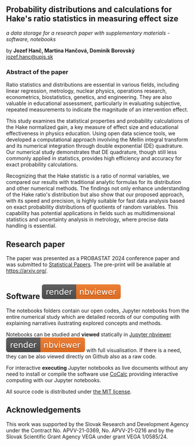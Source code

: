 ## Probability distributions and calculations for Hake's ratio statistics in measuring effect size
*a data storage for a research paper with supplementary materials - software, notebooks*

by **Jozef Hanč, Martina Hančová, Dominik Borovský**  
<jozef.hanc@upjs.sk>

### Abstract of the paper

Ratio statistics and distributions are essential in various fields, including linear regression, metrology, nuclear physics, operations research, econometrics, biostatistics, genetics, and engineering. They are also valuable in educational assessment, particularly in evaluating subjective, repeated measurements to indicate the magnitude of an intervention effect. 

This study examines the statistical properties and probability calculations of the Hake normalized gain, a key measure of effect size and educational effectiveness in physics education. Using open data science tools, we developed a computational approach involving the Mellin integral transform and its numerical integration through double exponential (DE) quadrature. Our numerical study demonstrates that DE quadrature, though still less commonly applied in statistics, provides high efficiency and accuracy for exact probability calculations. 

Recognizing that the Hake statistic is a ratio of normal variables, we compared our results with traditional analytic formulas for its distribution and other numerical methods. The findings not only enhance understanding of the Hake ratio's distribution but also show that our proposed approach, with its speed and precision, is highly suitable for fast data analysis based on exact probability distributions of quotients of random variables. This capability has potential applications in fields such as multidimensional statistics and uncertainty analysis in metrology, where precise data handling is essential.

## Research paper 

The paper was presented as a PROBASTAT 2024 conference paper and was submitted to [Statistical Papers](https://link.springer.com/journal/362). The pre-print will be available at <https://arxiv.org/>.

## Software [![render in nbviewer](figures/nbviewer_badge.svg)](https://nbviewer.org/github/JupyterPER/HakeRatio/tree/main/) 

The notebooks folders contain our open codes, Jupyter notebooks from the entire numerical study which are detailed records of our computing 
with explaining narratives ilustrating explored concepts and methods. 

Notebooks can be studied and **viewed** statically in [Jupyter nbviewer](https://nbviewer.org/github/JupyterPER/HakeRatio/tree/main/) [![render in nbviewer](figures/nbviewer_badge.svg)](https://nbviewer.org/github/JupyterPER/HakeRatio/tree/main/) with full visualisation. If there is a need, they can be also viewed directly on Github  also as a raw code. 

For interactive **executing** Jupyter notebooks as live documents without any need to install or compile the software use [CoCalc](https://cocalc.com/) providing interactive computing with our Jupyter notebooks.
 
All source code is distributed under [the MIT license](https://choosealicense.com/licenses/mit/).

## Acknowledgements

This work was supported by the Slovak Research and Development Agency under the Contract 
No. APVV-21-0369, No. APVV-21-0216 and by the Slovak Scientific Grant Agency VEGA under grant VEGA 1/0585/24.